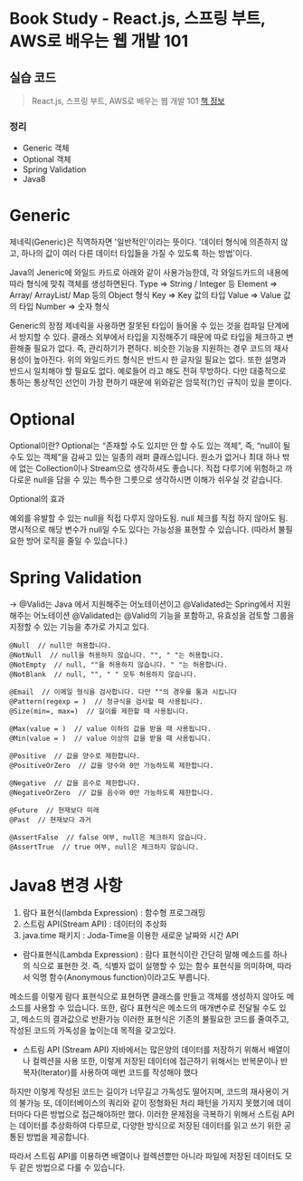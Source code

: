 # Book Study - React.js, 스프링 부트, AWS로 배우는 웹 개발 101
## 실습 코드

> React.js, 스프링 부트, AWS로 배우는 웹 개발 101
> [책 정보](http://www.yes24.com/Product/Goods/103768882)



### 정리
- Generic 객체
- Optional 객체
- Spring Validation
- Java8

# Generic
제네릭(Generic)은 직역하자면 '일반적인'이라는 뜻이다. '데이터 형식에 의존하지 않고, 하나의 값이 여러 다른 데이터 타입들을 가질 수 있도록 하는 방법'이다.

Java의 Jeneric에 와일드 카드로 아래와 같이 사용가능한데, 각 와일드카드의 내용에 따라 형식에 맞춰 객체를 생성하면된다.
<T> Type => String / Integer 등
<E> Element => Array/ ArrayList/ Map 등의 Object 형식
<K> Key => Key 값의 타입
<V> Value => Value 값의 타입
<N> Number => 숫자 형식

Generic의 장점
제네릭을 사용하면 잘못된 타입이 들어올 수 있는 것을 컴파일 단계에서 방지할 수 있다.
클래스 외부에서 타입을 지정해주기 때문에 따로 타입을 체크하고 변환해줄 필요가 없다. 즉, 관리하기가 편하다.
비슷한 기능을 지원하는 경우 코드의 재사용성이 높아진다.
위의 와일드카드 형식은 반드시 한 글자일 필요는 없다. 또한 설명과 반드시 일치해야 할 필요도 없다.
예로들어 라고 해도 전혀 무방하다. 다만 대중적으로 통하는 통상적인 선언이 가장 편하기 때문에 위와같은 암묵적(?)인 규칙이 있을 뿐이다.


# Optional
Optional이란?
Optional는 “존재할 수도 있지만 안 할 수도 있는 객체”, 즉, “null이 될 수도 있는 객체”을 감싸고 있는 일종의 래퍼 클래스입니다. 원소가 없거나 최대 하나 밖에 없는 Collection이나 Stream으로 생각하셔도 좋습니다. 직접 다루기에 위험하고 까다로운 null을 담을 수 있는 특수한 그릇으로 생각하시면 이해가 쉬우실 것 같습니다.

Optional의 효과

예외를 유발할 수 있는 null을 직접 다루지 않아도됨.
null 체크를 직접 하지 않아도 됨.
명시적으로 해당 변수가 null일 수도 있다는 가능성을 표현할 수 있습니다. (따라서 불필요한 방어 로직을 줄일 수 있습니다.)

# Spring Validation

-> @Valid는 Java 에서 지원해주는 어노테이션이고 @Validated는 Spring에서 지원해주는 어노테이션
@Validated는 @Valid의 기능을 포함하고, 유효성을 검토할 그룹을 지정할 수 있는 기능을 추가로 가지고 있다.



`@Null  // null만 혀용합니다.`  
`@NotNull  // null을 허용하지 않습니다. "", " "는 허용합니다.`  
`@NotEmpty  // null, ""을 허용하지 않습니다. " "는 허용합니다.`  
`@NotBlank  // null, "", " " 모두 허용하지 않습니다.`  

`@Email  // 이메일 형식을 검사합니다. 다만 ""의 경우를 통과 시킵니다`  
`@Pattern(regexp = )  // 정규식을 검사할 때 사용됩니다.`  
`@Size(min=, max=)  // 길이를 제한할 때 사용됩니다.`  

`@Max(value = )  // value 이하의 값을 받을 때 사용됩니다.`  
`@Min(value = )  // value 이상의 값을 받을 때 사용됩니다.`  

`@Positive  // 값을 양수로 제한합니다.`  
`@PositiveOrZero  // 값을 양수와 0만 가능하도록 제한합니다.`  

`@Negative  // 값을 음수로 제한합니다.`  
`@NegativeOrZero  // 값을 음수와 0만 가능하도록 제한합니다.`  

`@Future  // 현재보다 미래`  
`@Past  // 현재보다 과거`  

`@AssertFalse  // false 여부, null은 체크하지 않습니다.`  
`@AssertTrue  // true 여부, null은 체크하지 않습니다.`  

# Java8 변경 사항
1. 람다 표현식(lambda Expression) : 함수형 프로그래밍
2. 스트림 API(Stream API) : 데이터의 추상화
3. java.time 패키지 : Joda-Time을 이용한 새로운 날짜와 시간 API

- 람다표현식(Lambda Expression)
: 람다 표현식이란 간단히 말해 메소드를 하나의 식으로 표현한 것.
즉, 식별자 없이 실행할 수 있는 함수 표현식을 의미하며, 따라서 익명 함수(Anonymous function)이라고도 부릅니다.

메소드를 이렇게 람다 표현식으로 표현하면 클래스를 만들고 객체를 생성하지 않아도 메소드를 사용할 수 있습니다.
또한, 람다 표현식은 메소드의 매개변수로 전달될 수도 있고, 메소드의 결과값으로 반환가능
이러한 표현식은 기존의 불필요한 코드를 줄여주고, 작성된 코드의 가독성을 높이는데 목적을 갖고있다.

- 스트림 API (Stream API)
자바에서는 많은양의 데이터를 저장하기 위해서 배열이나 컬렉션을 사용 또한, 이렇게 저장된 데이터에 접근하기 위해서는 반복문이나 반복자(Iterator)를 사용하여 매번 코드를 작성해야 했다

하지만 이렇게 작성된 코드는 길이가 너무길고 가독성도 떨어지며, 코드의 재사용이 거의 불가능
또, 데이터베이스의 쿼리와 같이 정형화된 처리 패턴을 가지지 못했기에 데이터마다 다른 방법으로 접근해야하만 했다.
이러한 문제점을 극복하기 위해서 스트림 API 는 데이터를 추상화하여 다루므로, 다양한 방식으로 저장된 데이터를 읽고 쓰기 위한 공통된 방법을 제공합니다.

따라서 스트림 API를 이용하면 배열이나 컬렉션뿐만 아니라 파일에 저장된 데이터도 모두 같은 방법으로 다룰 수 있습니다.





